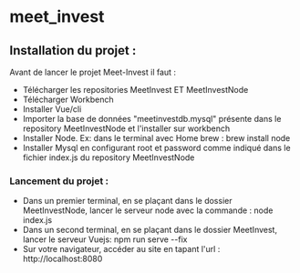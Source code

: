 # meet_invest

## Installation du projet :

Avant de lancer le projet Meet-Invest il faut : 

  - Télécharger les repositories MeetInvest ET MeetInvestNode
  - Télécharger Workbench
  - Installer Vue/cli
  - Importer la base de données "meetinvestdb.mysql" présente dans le repository MeetInvestNode et l'installer sur workbench
  - Installer Node. Ex: dans le terminal avec Home brew : brew install node
  - Installer Mysql en configurant root et password comme indiqué dans le fichier index.js du repository MeetInvestNode

### Lancement du projet :

 - Dans un premier terminal, en se plaçant dans le dossier MeetInvestNode, lancer le serveur node avec la commande : node index.js
 - Dans un second terminal, en se plaçant dans le dossier MeetInvest, lancer le serveur Vuejs: npm run serve --fix
 - Sur votre navigateur, accéder au site en tapant l'url : http://localhost:8080
